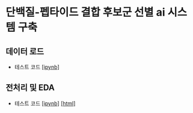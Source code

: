 # 단백질-펩타이드 결합 후보군 선별 ai 시스템 구축

## 데이터 로드
- 테스트 코드 [[ipynb]](https://github.com/kbjung/Study/blob/main/graduate_school/rcsb/test_data_api.ipynb)


## 전처리 및 EDA
- 테스트 코드 [[ipynb]](https://github.com/kbjung/Study/blob/main/graduate_school/rcsb/test_xml_load.ipynb) [[html]](https://kbjung.github.io/Study/graduate_school/rcsb/test_xml_load.html)
